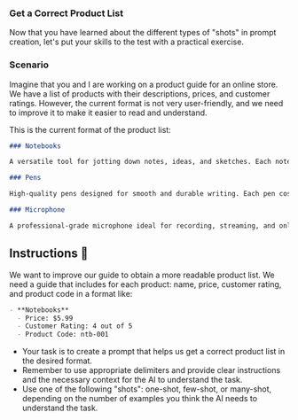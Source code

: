### Get a Correct Product List

Now that you have learned about the different types of "shots" in prompt creation, let's put your skills to the test with a practical exercise.

### Scenario
Imagine that you and I are working on a product guide for an online store. We have a list of products with their descriptions, prices, and customer ratings. However, the current format is not very user-friendly, and we need to improve it to make it easier to read and understand.

This is the current format of the product list:

```markdown
### Notebooks

A versatile tool for jotting down notes, ideas, and sketches. Each notebook costs $5.99. 4 out of 5 customers think the notebooks are a great option for their business. Product code: ntb-001.

### Pens

High-quality pens designed for smooth and durable writing. Each pen costs $1.99. 5 out of 5 customers recommend these pens for their reliability and comfort. Product code: pen-002.

### Microphone

A professional-grade microphone ideal for recording, streaming, and online meetings. Each microphone costs $49.99. 4.5 out of 5 customers praise the microphone for its clear sound quality and ease of use. Product code: mic-003.
```

## Instructions 📌
We want to improve our guide to obtain a more readable product list. We need a guide that includes for each product: name, price, customer rating, and product code in a format like:

```markdown
- **Notebooks**
  - Price: $5.99
  - Customer Rating: 4 out of 5
  - Product Code: ntb-001
```

- Your task is to create a prompt that helps us get a correct product list in the desired format.
- Remember to use appropriate delimiters and provide clear instructions and the necessary context for the AI to understand the task.
- Use one of the following "shots": one-shot, few-shot, or many-shot, depending on the number of examples you think the AI needs to understand the task.